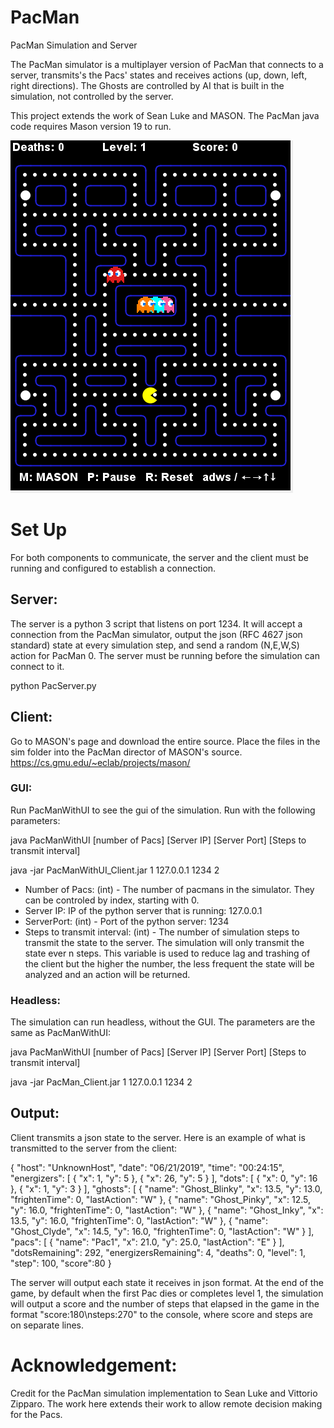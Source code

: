 # PacMan
PacMan Simulation and Server

The PacMan simulator is a multiplayer version of PacMan that connects to a server, transmits's the Pacs' states and receives actions (up, down, left, right directions). The Ghosts are controlled by AI that is built in the simulation, not controlled by the server.

This project extends the work of Sean Luke and MASON. The PacMan java code requires Mason version 19 to run.

![alt text](https://github.com/STUBigData/Pacman/blob/master/pacmanImage.png)

# Set Up
For both components to communicate, the server and the client must be running and configured to establish a connection.

## Server:
The server is a python 3 script that listens on port 1234. It will accept a connection from the PacMan simulator, output the json (RFC 4627 json standard) state at every simulation step, and send a random (N,E,W,S) action for PacMan 0. The server must be running before the simulation can connect to it.

python PacServer.py

## Client:
Go to MASON's page and download the entire source. Place the files in the sim folder into the PacMan director of MASON's source.
https://cs.gmu.edu/~eclab/projects/mason/

### GUI: 
Run PacManWithUI to see the gui of the simulation. Run with the following parameters:

java PacManWithUI [number of Pacs] [Server IP] [Server Port] [Steps to transmit interval]

java -jar PacManWithUI_Client.jar 1 127.0.0.1 1234 2

 - Number of Pacs: (int) - The number of pacmans in the simulator. They can be controled by index, starting with 0.
 - Server IP: IP of the python server that is running: 127.0.0.1
 - ServerPort: (int) - Port of the python server: 1234
 - Steps to transmit interval: (int) - The number of simulation steps to transmit the state to the server. The simulation will only transmit the state ever n steps. This variable is used to reduce lag and trashing of the client but the higher the number, the less frequent the state will be analyzed and an action will be returned.
 
### Headless: 
The simulation can run headless, without the GUI. The parameters are the same as PacManWithUI:
 
 java PacManWithUI [number of Pacs] [Server IP] [Server Port] [Steps to transmit interval]
 
 java -jar PacMan_Client.jar 1 127.0.0.1 1234 2
 
## Output:
Client transmits a json state to the server. Here is an example of what is transmitted to the server from the client:

{ "host": "UnknownHost", "date": "06/21/2019", "time": "00:24:15", "energizers": [ { "x": 1, "y": 5 }, { "x": 26, "y": 5 } ], "dots": [ { "x": 0, "y": 16 }, { "x": 1, "y": 3 } ], "ghosts": [ { "name": "Ghost_Blinky", "x": 13.5, "y": 13.0, "frightenTime": 0, "lastAction": "W" }, { "name": "Ghost_Pinky", "x": 12.5, "y": 16.0, "frightenTime": 0, "lastAction": "W" }, { "name": "Ghost_Inky", "x": 13.5, "y": 16.0, "frightenTime": 0, "lastAction": "W" }, { "name": "Ghost_Clyde", "x": 14.5, "y": 16.0, "frightenTime": 0, "lastAction": "W" } ], "pacs": [ { "name": "Pac1", "x": 21.0, "y": 25.0, "lastAction": "E" } ], "dotsRemaining": 292, "energizersRemaining": 4, "deaths": 0, "level": 1, "step": 100, "score":80 }

 The server will output each state it receives in json format. At the end of the game, by default when the first Pac dies or completes level 1, the simulation will output a score and the number of steps that elapsed in the game in the format "score:180\nsteps:270" to the console, where score and steps are on separate lines.
 
 # Acknowledgement:
 Credit for the PacMan simulation implementation to Sean Luke and Vittorio Zipparo. The work here extends their work to allow remote decision making for the Pacs.
